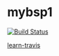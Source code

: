 # mybsp1
[![Build Status](https://secure.travis-ci.org/robisys/mybsp1.svg?branch=master)](https://travis-ci.org/robisys/mybsp1)

[learn-travis](https://github.com/dwyl/learn-travis)

